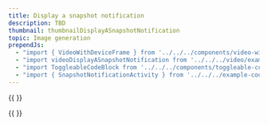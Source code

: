 ```yaml
---
title: Display a snapshot notification
description: TBD
thumbnail: thumbnailDisplayASnapshotNotification
topic: Image generation
prependJs:
  - "import { VideoWithDeviceFrame } from '../../../components/video-with-device-frame'"
  - "import videoDisplayASnapshotNotification from '../../../video/example-snapshotnotification.mp4'"
  - "import ToggleableCodeBlock from '../../../components/toggleable-code-block'"
  - "import { SnapshotNotificationActivity } from '../../../example-code/SnapshotNotificationActivity.js'"
---
```


{{
  <VideoWithDeviceFrame 
    videoFile={videoDisplayASnapshotNotification}
    rotation="horizontal"
    device="pixel-2"
  />
}}

<!-- Any notes about this example would go here.  -->

{{
  <ToggleableCodeBlock 
    codeSnippet={SnapshotNotificationActivity}
  />
}}

